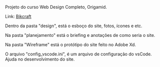 Projeto do curso Web Design Completo, Origamid.

Link: <a href="https://vinisantosj.github.io/Bikcraft/bikcraft/web/index.html">Bikcraft</a>

Dentro da pasta "design", está o esboço do site, fotos, ícones e etc.

Na pasta "planejamento" está o briefing e anotações de como seria o site.

Na pasta "Wireframe" está o protótipo do site feito no Adobe Xd.

O arquivo "config_vscode.ini", é um arquivo de configuração do vsCode. Ajuda no desenvolvimento do site.
